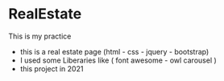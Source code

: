 # RealEstate
This is my practice 
 - this is a real estate page (html - css - jquery - bootstrap)
 - I used some Liberaries like ( font awesome - owl carousel )
 - this project in 2021

